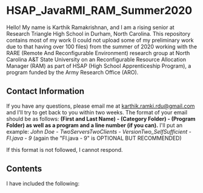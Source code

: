 # HSAP_JavaRMI_RAM_Summer2020
Hello! My name is Karthik Ramakrishnan, and I am a rising senior at Research Triangle High School in Durham, North Carolina. This repository contains most of my work (I could not upload some of my preliminary work due to that having over 100 files) from the summer of 2020 working with the RARE (Remote And Reconfigurable Environment) research group at North Carolina A&T State University on an Reconfigurable Resource Allocation Manager (RAM) as part of HSAP (High School Apprenticeship Program), a program funded by the Army Research Office (ARO).

## Contact Information
If you have any questions, please email me at karthik.ramki.rdu@gmail.com and I'll try to get back to you within two weeks. The format of your email should be as follows:
**(First and Last Name) - (Category Folder) - (Program Folder) as well as a program and a line number (if you can).**
I'll put an example:
*John Doe - TwoServersTwoClients - VersionTwo_SelfSufficient - FI.java - 9*
(again the "FI.java - 9" is OPTIONAL BUT RECOMMENDED)

If this format is not followed, I cannot respond.

## Contents
I have included the following: 
